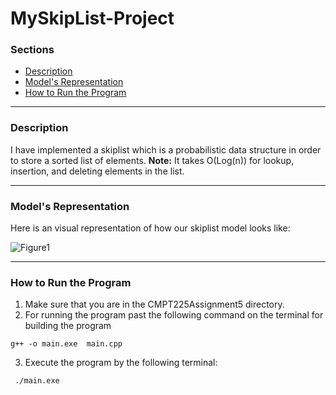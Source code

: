 # MySkipList-Project

### Sections

* [Description](#description)
* [Model's Representation](#models-representation)
* [How to Run the Program](#how-to-run-the-program)

---


### Description
I have implemented a skiplist which is a  probabilistic data structure in order to store a sorted list of elements. <b>Note:</b> It takes O(Log(n)) for lookup, insertion, and deleting elements in the list.

---


### Model's Representation
Here is an visual representation of how our skiplist model looks like:

<img src="https://drive.google.com/uc?export=view&id=16fn78ri4UXlBzDSWN8Ly9qOYY_MI2HkB" alt="Figure1" > 

---
### How to Run the Program
1) Make sure that you are in the CMPT225Assignment5 directory.
2) For running the program past the following command on the terminal for building the program
```
g++ -o main.exe  main.cpp 
```
3) Execute the program by the following terminal:
```
 ./main.exe
```

